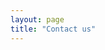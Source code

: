 ```yaml
---
layout: page
title: "Contact us"
---
```



<center>

<div id="zf_div_3krPbtWZ2W7xC_N7X5nmvBvIzFc20T2pRH-5CfiT3Zg"></div><script type="text/javascript">(function() {
try{
var f = document.createElement("iframe");   
f.src = 'https://forms.zohopublic.com/virtualoffice18342/form/JobApplicationForm/formperma/3krPbtWZ2W7xC_N7X5nmvBvIzFc20T2pRH-5CfiT3Zg?zf_rszfm=1';
f.style.border="none";                                           
f.style.height="1634px";
f.style.width="90%";
f.style.transition="all 0.5s ease";// No I18N
var d = document.getElementById("zf_div_3krPbtWZ2W7xC_N7X5nmvBvIzFc20T2pRH-5CfiT3Zg");
d.appendChild(f);
window.addEventListener('message', function (){
var zf_ifrm_data = event.data.split("|");
var zf_perma = zf_ifrm_data[0];
var zf_ifrm_ht_nw = ( parseInt(zf_ifrm_data[1], 10) + 15 ) + "px";
var iframe = document.getElementById("zf_div_3krPbtWZ2W7xC_N7X5nmvBvIzFc20T2pRH-5CfiT3Zg").getElementsByTagName("iframe")[0];
if ( (iframe.src).indexOf('formperma') > 0 && (iframe.src).indexOf(zf_perma) > 0 ) {
var prevIframeHeight = iframe.style.height;
if ( prevIframeHeight != zf_ifrm_ht_nw ) {
iframe.style.height = zf_ifrm_ht_nw;
}   
}
}, false);
}catch(e){}
})();</script>

</center>
